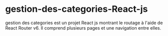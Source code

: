 # gestion-des-categories-React-js
gestion des categories est un projet React js  montrant le routage à l'aide de React Router v6. Il comprend plusieurs pages et une navigation entre elles.
